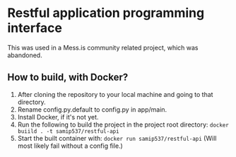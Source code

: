 # Restful application programming interface

This was used in a Mess.is community related project, which was abandoned.

## How to build, with Docker?

1. After cloning the repository to your local machine and going to that directory.
2. Rename config.py.default to config.py in app/main.  
3. Install Docker, if it's not yet.
4. Run the following to build the project in the project root directory:
```docker buiild . -t samip537/restful-api```
5. Start the built container with:
```docker run samip537/restful-api```
(Will most likely fail without a config file.)